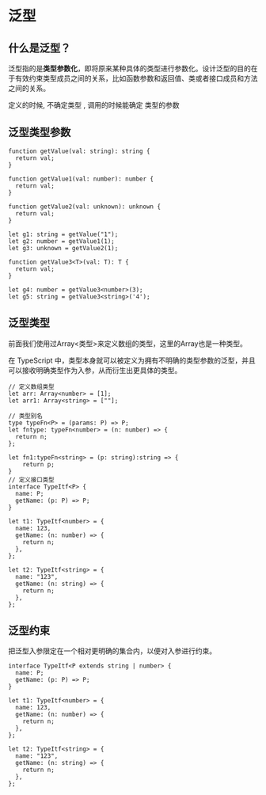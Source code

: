 # 泛型

## 什么是泛型？

泛型指的是**类型参数化**，即将原来某种具体的类型进行参数化。设计泛型的目的在于有效约束类型成员之间的关系，比如函数参数和返回值、类或者接口成员和方法之间的关系。

定义的时候, 不确定类型 , 调用的时候能确定 类型的参数 

## 泛型类型参数

```tsx
function getValue(val: string): string {
  return val;
}

function getValue1(val: number): number {
  return val;
}

function getValue2(val: unknown): unknown {
  return val;
}

let g1: string = getValue("1");
let g2: number = getValue1(1);
let g3: unknown = getValue2(1);

function getValue3<T>(val: T): T {
  return val;
}

let g4: number = getValue3<number>(3);
let g5: string = getValue3<string>('4');
```



## 泛型类型

前面我们使用过Array<类型>来定义数组的类型，这里的Array也是一种类型。

在 TypeScript 中，类型本身就可以被定义为拥有不明确的类型参数的泛型，并且可以接收明确类型作为入参，从而衍生出更具体的类型。

```tsx
// 定义数组类型
let arr: Array<number> = [1];
let arr1: Array<string> = [""];

// 类型别名
type typeFn<P> = (params: P) => P;
let fntype: typeFn<number> = (n: number) => {
  return n;
};

let fn1:typeFn<string> = (p: string):string => {
    return p;
} 
// 定义接口类型
interface TypeItf<P> {
  name: P;
  getName: (p: P) => P;
}

let t1: TypeItf<number> = {
  name: 123,
  getName: (n: number) => {
    return n;
  },
};

let t2: TypeItf<string> = {
  name: "123",
  getName: (n: string) => {
    return n;
  },
};
```



## 泛型约束

把泛型入参限定在一个相对更明确的集合内，以便对入参进行约束。

```tsx
interface TypeItf<P extends string | number> {
  name: P;
  getName: (p: P) => P;
}

let t1: TypeItf<number> = {
  name: 123,
  getName: (n: number) => {
    return n;
  },
};

let t2: TypeItf<string> = {
  name: "123",
  getName: (n: string) => {
    return n;
  },
};
```

